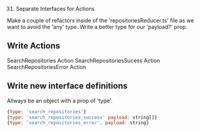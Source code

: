 31. Separate Interfaces for Actions

Make a couple of refactors inside of the 'repositoriesReducer.ts' file as we want to avoid the 'any' type. Write a better type for our 'payload?' prop.

## Write Actions

SearchRepositories Action
SearchRepositoriesSucess Action
SearchRepositoriesError Action

## Write new interface definitions

Allways be an object with a prop of 'type'.
```js
{type: 'search_repositories'}
{type: 'search_repositories_success' payload: string[]}
{type: 'search_repositories_error', payload: string}
```

